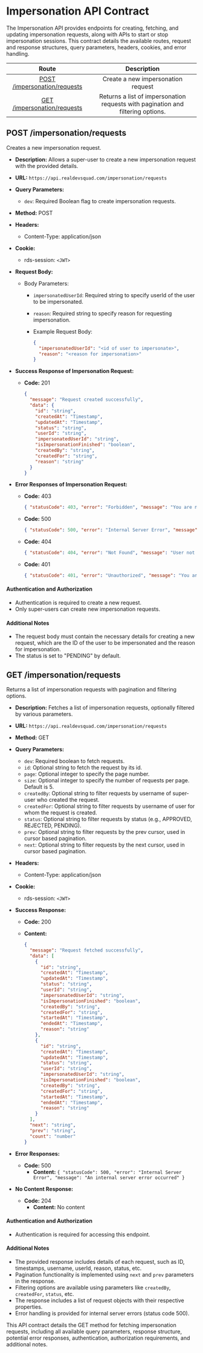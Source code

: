 # Impersonation API Contract

The Impersonation API provides endpoints for creating, fetching, and updating impersonation requests, along with APIs to start or stop impersonation sessions. This contract details the available routes, request and response structures, query parameters, headers, cookies, and error handling.

|                         Route                                  |               Description                 |
| :------------------------------------------------------------: | :---------------------------------------: |
| [POST /impersonation/requests](#post-impersonationrequests)    |    Create a new impersonation request     |
| [GET /impersonation/requests](#get-impersonationrequests)      |    Returns a list of impersonation requests with pagination and filtering options.    |

## **POST /impersonation/requests**

Creates a new impersonation request.

- **Description:** Allows a super-user to create a new impersonation request with the provided details.

- **URL:** `https://api.realdevsquad.com/impersonation/requests`

- **Query Parameters:**

  - `dev`: Required Boolean flag to create impersonation requests.

- **Method:** POST

- **Headers:**

  - Content-Type: application/json

- **Cookie:**

  - rds-session: `<JWT>`

- **Request Body:**

  - Body Parameters:

    - `impersonatedUserId`: Required string to specify userId of the user to be impersonated.
    - `reason`: Required string to specify reason for requesting impersonation.

    - Example Request Body:

      ```json
      {
        "impersonatedUserId": "<id of user to impersonate>",
        "reason": "<reason for impersonation>"
      }
      ```

- **Success Response of Impersonation Request:**

  - **Code:** 201

    ```json
    {
      "message": "Request created successfully",
      "data": {
        "id": "string",
        "createdAt": "Timestamp",
        "updatedAt": "Timestamp",
        "status": "string",
        "userId": "string",
        "impersonatedUserId": "string",
        "isImpersonationFinished": "boolean",
        "createdBy": "string",
        "createdFor": "string",
        "reason": "string"
      }
    }
    ```

- **Error Responses of Impersonation Request:**

  - **Code:** 403

    ```json
    { "statusCode": 403, "error": "Forbidden", "message": "You are not allowed for this Operation at the moment" }
    ```

  - **Code:** 500

    ```json
    { "statusCode": 500, "error": "Internal Server Error", "message": "An internal server error occurred." }
    ```

  - **Code:** 404

    ```json
    { "statusCode": 404, "error": "Not Found", "message": "User not found." }
    ```

  - **Code:** 401

    ```json
    { "statusCode": 401, "error": "Unauthorized", "message": "You are not authorized for this action." }
    ```

#### Authentication and Authorization

- Authentication is required to create a new request.
- Only super-users can create new impersonation requests.

#### Additional Notes

- The request body must contain the necessary details for creating a new request, which are the ID of the user to be impersonated and the reason for impersonation.
- The status is set to "PENDING" by default.


## **GET /impersonation/requests**

Returns a list of impersonation requests with pagination and filtering options.

- **Description:** Fetches a list of impersonation requests, optionally filtered by various parameters.

- **URL:** `https://api.realdevsquad.com/impersonation/requests`

- **Method:** GET

- **Query Parameters:**

  - `dev`: Required boolean to fetch requests.
  - `id`: Optional string to fetch the request by its id.
  - `page`: Optional integer to specify the page number.
  - `size`: Optional integer to specify the number of requests per page. Default is 5.
  - `createdBy`: Optional string to filter requests by username of super-user who created the request.
  - `createdFor`: Optional string to filter requests by username of user for whom the request is created.
  - `status`: Optional string to filter requests by status (e.g., APPROVED, REJECTED, PENDING).
  - `prev`: Optional string to filter requests by the prev cursor, used in cursor based pagination.
  - `next`: Optional string to filter requests by the next cursor, used in cursor based pagination.

- **Headers:**

  - Content-Type: application/json

- **Cookie:**

  - rds-session: `<JWT>`

- **Success Response:**

  - **Code:** 200
  - **Content:**
  
    ```json
    {
      "message": "Request fetched successfully",
      "data": [
        {
          "id": "string",
          "createdAt": "Timestamp",
          "updatedAt": "Timestamp",
          "status": "string",
          "userId": "string",
          "impersonatedUserId": "string",
          "isImpersonationFinished": "boolean",
          "createdBy": "string",
          "createdFor": "string",
          "startedAt": "Timestamp",
          "endedAt": "Timestamp",
          "reason": "string"
        },
        {
          "id": "string",
          "createdAt": "Timestamp",
          "updatedAt": "Timestamp",
          "status": "string",
          "userId": "string",
          "impersonatedUserId": "string",
          "isImpersonationFinished": "boolean",
          "createdBy": "string",
          "createdFor": "string",
          "startedAt": "Timestamp",
          "endedAt": "Timestamp",
          "reason": "string"
        }
      ],
      "next": "string",
      "prev": "string",
      "count": "number"
    }
    ```

- **Error Responses:**

  - **Code:** 500
    - **Content:** `{ "statusCode": 500, "error": "Internal Server Error", "message": "An internal server error occurred" }`

- **No Content Response:**

  - **Code:** 204
    - **Content:** No content


#### Authentication and Authorization

- Authentication is required for accessing this endpoint.

#### Additional Notes

- The provided response includes details of each request, such as ID, timestamps, username, userId, reason, status, etc.
- Pagination functionality is implemented using `next` and `prev` parameters in the response.
- Filtering options are available using parameters like `createdBy`, `createdFor`, `status`, etc.
- The response includes a list of request objects with their respective properties.
- Error handling is provided for internal server errors (status code 500).

This API contract details the GET method for fetching impersonation requests, including all available query parameters, response structure, potential error responses, authentication, authorization requirements, and additional notes.